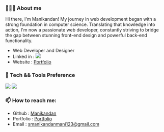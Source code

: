 <h3>🙍🏻‍♂️ About me</h3> 
Hi there, I'm Manikandan! My journey in web development began with a strong foundation in computer science. Translating that knowledge into action, I'm now a passionate web developer, constantly striving to bridge the gap between stunning front-end design and powerful back-end functionality.

<ul>
 <li>Web Developer and Designer</li>
  <li>Linked in : <a href="https://www.linkedin.com/in/mani03ms/"><img src="https://skillicons.dev/icons?i=html,css,js,bootstrap,git,github" style="max-width: 100%;"></a></li> 
 <li>Website : <a href="https://manikandan-s-portfolio.vercel.app/">Portfolio</a></li> 
</ul>


<h3>🔬 Tech && Tools Preference</h3> 
<img src="https://skillicons.dev/icons?i=html,css,js,bootstrap,git,github" style="max-width: 100%;">
<img src="https://skillicons.dev/icons?i=react,nodejs,py,java,mysql,mongo" style="max-width: 100%;">
<h3>📫 How to reach me:</h3>
<ul>
 <li>Github : <a href="https://github.com/Manikandan0328">Manikandan</a></li>
  <li>Portfolio : <a href="https://manikandan-s-portfolio.vercel.app/">Portfolio</a></li>
 <li>Email  : <a href="mailto:smanikandanmani123@gmail.com">smanikandanmani123@gmail.com</a>  </li>
</ul>
 

<!---
Manikandan0328/Manikandan0328 is a ✨ special ✨ repository because its `README.md` (this file) appears on your GitHub profile.
You can click the Preview link to take a look at your changes.
--->
